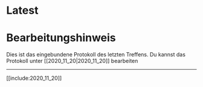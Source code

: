 # Latest

# Bearbeitungshinweis
Dies ist das eingebundene Protokoll des letzten Treffens.
Du kannst das Protokoll unter [[2020_11_20|2020_11_20]] bearbeiten

---

[[include:2020_11_20]]
    